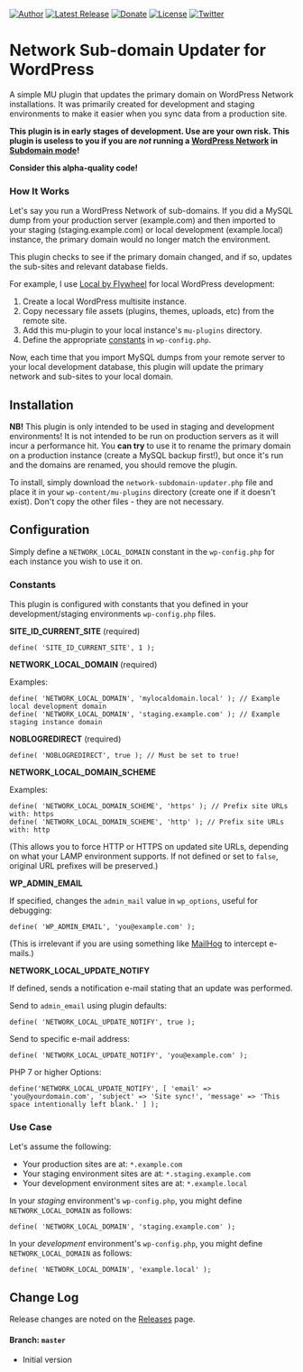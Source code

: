 [![Author](https://img.shields.io/badge/author-Daniel%20M.%20Hendricks-lightgrey.svg?colorB=9900cc )](https://www.danhendricks.com)
[![Latest Release](https://img.shields.io/github/release/dmhendricks/wordpress-network-subdomain-updater-plugin.svg)](https://github.com/dmhendricks/wordpress-network-subdomain-updater-plugin/releases)
[![Donate](https://img.shields.io/badge/Donate-PayPal-green.svg)](https://paypal.me/danielhendricks)
[![License](https://img.shields.io/badge/license-GPLv2-yellow.svg)](https://raw.githubusercontent.com/dmhendricks/wordpress-network-subdomain-updater-plugin/master/LICENSE)
[![Twitter](https://img.shields.io/twitter/url/https/github.com/dmhendricks/wordpress-network-subdomain-updater-plugin.svg?style=social)](https://twitter.com/danielhendricks)

# Network Sub-domain Updater for WordPress

A simple MU plugin that updates the primary domain on WordPress Network installations. It was primarily created for development and staging environments to make it easier when you sync data from a production site.

**This plugin is in early stages of development. Use are your own risk. This plugin is useless to you if you are *not* running a [WordPress Network](https://codex.wordpress.org/Create_A_Network) in [Subdomain mode](https://codex.wordpress.org/Create_A_Network#Installing_a_Network)!**

**Consider this alpha-quality code!**

### How It Works

Let's say you run a WordPress Network of sub-domains. If you did a MySQL dump from your production server (example.com) and then imported to your staging (staging.example.com) or local development (example.local) instance, the primary domain would no longer match the environment.

This plugin checks to see if the primary domain changed, and if so, updates the sub-sites and relevant database fields.

For example, I use [Local by Flywheel](https://local.getflywheel.com/) for local WordPress development:

1. Create a local WordPress multisite instance.
2. Copy necessary file assets (plugins, themes, uploads, etc) from the remote site.
3. Add this mu-plugin to your local instance's `mu-plugins` directory.
4. Define the appropriate [constants](https://github.com/dmhendricks/wordpress-network-subdomain-updater-plugin#configuration) in `wp-config.php`.

Now, each time that you import MySQL dumps from your remote server to your local development database, this plugin will update the primary network and sub-sites to your local domain.

## Installation

**NB!** This plugin is only intended to be used in staging and development environments! It is not intended to be run on production servers as it will incur a performance hit. You **can try** to use it to rename the primary domain on a production instance (create a MySQL backup first!), but once it's run and the domains are renamed, you should remove the plugin.

To install, simply download the `network-subdomain-updater.php` file and place it in your `wp-content/mu-plugins` directory (create one if it doesn't exist). Don't copy the other files - they are not necessary.

## Configuration

Simply define a `NETWORK_LOCAL_DOMAIN` constant in the `wp-config.php` for each instance you wish to use it on.

### Constants

This plugin is configured with constants that you defined in your development/staging environments `wp-config.php` files.

**SITE_ID_CURRENT_SITE** (required)

```
define( 'SITE_ID_CURRENT_SITE', 1 );
```

**NETWORK_LOCAL_DOMAIN** (required)

Examples:
```
define( 'NETWORK_LOCAL_DOMAIN', 'mylocaldomain.local' ); // Example local development domain
define( 'NETWORK_LOCAL_DOMAIN', 'staging.example.com' ); // Example staging instance domain
```

**NOBLOGREDIRECT** (required)

```
define( 'NOBLOGREDIRECT', true ); // Must be set to true!
```

**NETWORK_LOCAL_DOMAIN_SCHEME**

Examples:
```
define( 'NETWORK_LOCAL_DOMAIN_SCHEME', 'https' ); // Prefix site URLs with: https
define( 'NETWORK_LOCAL_DOMAIN_SCHEME', 'http' ); // Prefix site URLs with: http
```

(This allows you to force HTTP or HTTPS on updated site URLs, depending on what your LAMP environment supports. If not defined or set to `false`, original URL prefixes will be preserved.)

**WP_ADMIN_EMAIL**

If specified, changes the `admin_mail` value in `wp_options`, useful for debugging:
```
define( 'WP_ADMIN_EMAIL', 'you@example.com' );
```

(This is irrelevant if you are using something like [MailHog](https://github.com/mailhog/MailHog) to intercept e-mails.)

**NETWORK_LOCAL_UPDATE_NOTIFY**

If defined, sends a notification e-mail stating that an update was performed.

Send to `admin_email` using plugin defaults:
```
define( 'NETWORK_LOCAL_UPDATE_NOTIFY', true );
```

Send to specific e-mail address:
```
define( 'NETWORK_LOCAL_UPDATE_NOTIFY', 'you@example.com' );
```

PHP 7 or higher Options:
```
define('NETWORK_LOCAL_UPDATE_NOTIFY', [ 'email' => 'you@yourdomain.com', 'subject' => 'Site sync!', 'message' => 'This space intentionally left blank.' ] );
```

### Use Case

Let's assume the following:

- Your production sites are at: `*.example.com`
- Your staging environment sites are at: `*.staging.example.com`
- Your development environment sites are at: `*.example.local`

In your *staging* environment's `wp-config.php`, you might define `NETWORK_LOCAL_DOMAIN` as follows:
```
define( 'NETWORK_LOCAL_DOMAIN', 'staging.example.com' );
```

In your *development* environment's `wp-config.php`, you might define `NETWORK_LOCAL_DOMAIN` as follows:
```
define( 'NETWORK_LOCAL_DOMAIN', 'example.local' );
```

## Change Log

Release changes are noted on the [Releases](https://github.com/dmhendricks/wordpress-network-subdomain-updater-plugin/releases) page.

#### Branch: `master`

* Initial version
